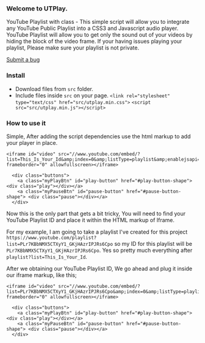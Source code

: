 ### Welcome to UTPlay.
YouTube Playlist with class - This simple script will allow you to integrate any YouTube Public Playlist into a CSS3 and Javascript audio player.  YouTube Playlist will allow you to get only the sound out of your videos by hiding the block of the video frame. 
If your having issues playing your playlist, Please make sure your playlist is not private.

[Submit a bug](https://github.com/Insanen/UTPlay/issues)

### Install
* Download files from `src` folder.
* Include files inside `src` on your page.
  `<link rel="stylesheet" type="text/css" href="src/utplay.min.css">`
  `<script src="src/utplay.min.js"></script>`

### How to use it
Simple, After adding the script dependencies use the html markup to add your player in place.

```
<iframe id="video" src="//www.youtube.com/embed/?list=This_Is_Your_Id&amp;index=0&amp;listType=playlist&amp;enablejsapi=1&amp;fs=0&amp;rel=0&amp;showinfo=0&amp;modestbranding=1&amp;iv_load_policy=3&amp;controls=0&amp;autoplay=0&amp;loop=0" frameborder="0" allowfullscreen></iframe>

  <div class="buttons">
    <a class="myPlayBtn" id="play-button" href="#play-button-shape"> <div class="play"></div></a>
    <a class="myPauseBtn" id="pause-button" href="#pause-button-shape"> <div class="pause"></div></a>
  </div>
``` 

Now this is the only part that gets a bit tricky, You will need to find your YouTube Playlist ID and place it within the HTML markup of Iframe. 

For my example, I am going to take a playlist I've created for this project `https://www.youtube.com/playlist?list=PLr7KBbNMX5CTXyY1_GKjHAzrIPJRs6Cpo` so my ID for this playlist will be `PLr7KBbNMX5CTXyY1_GKjHAzrIPJRs6Cpo`.
Yes so pretty much everything after `playlist?list=This_Is_Your_Id`.

After we obtaining our YouTube Playlist ID, We go ahead and plug it inside our iframe markup, like this;

```
<iframe id="video" src="//www.youtube.com/embed/?list=PLr7KBbNMX5CTXyY1_GKjHAzrIPJRs6Cpo&amp;index=0&amp;listType=playlist&amp;enablejsapi=1&amp;fs=0&amp;rel=0&amp;showinfo=0&amp;modestbranding=1&amp;iv_load_policy=3&amp;controls=0&amp;autoplay=0&amp;loop=0" frameborder="0" allowfullscreen></iframe>

  <div class="buttons">
    <a class="myPlayBtn" id="play-button" href="#play-button-shape"> <div class="play"></div></a>
    <a class="myPauseBtn" id="pause-button" href="#pause-button-shape"> <div class="pause"></div></a>
  </div>
```  
